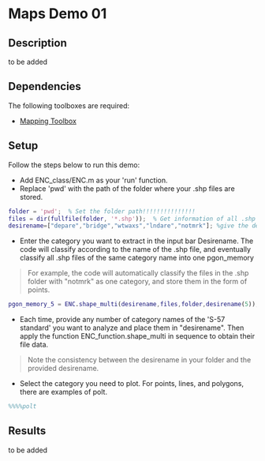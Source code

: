 # Maps Demo 01

## Description
to be added

## Dependencies
The following toolboxes are required:
- [Mapping Toolbox](https://de.mathworks.com/products/mapping.html) 

## Setup
Follow the steps below to run this demo:
- Add ENC_class/ENC.m as your 'run' function.
- Replace 'pwd' with the path of the folder where your .shp files are stored.
``` Matlab
folder = 'pwd';  % Set the folder path!!!!!!!!!!!!!!!
files = dir(fullfile(folder, '*.shp'));  % Get information of all .shp files in the folder
desirename=["depare","bridge","wtwaxs","lndare","notmrk"]; %give the desirename
```
- Enter the category you want to extract in the input bar Desirename. The code will classify according to the name of the .shp file, and eventually classify all .shp files of the same category name into one pgon_memory
> For example, the code will automatically classify the files in the .shp folder with "notmrk" as one category, and store them in the form of points.
``` Matlab
pgon_memory_5 = ENC.shape_multi(desirename,files,folder,desirename(5));
```
- Each time, provide any number of category names of the 'S-57 standard' you want to analyze and place them in "desirename". Then apply the function ENC_function.shape_multi in sequence to obtain their file data.
> Note the consistency between the desirename in your folder and the provided desirename.
- Select the category you need to plot. For points, lines, and polygons, there are examples of polt.
```Matlab
%%%%polt
```
## Results
to be added
